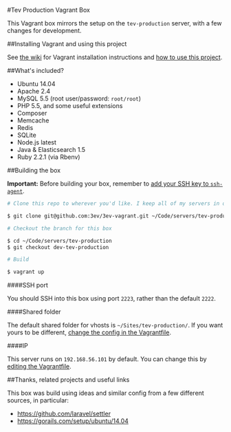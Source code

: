 #Tev Production Vagrant Box

This Vagrant box mirrors the setup on the `tev-production` server, with a few
changes for development.

##Installing Vagrant and using this project

See [the wiki](https://github.com/3ev/3ev-vagrant/wiki/Installing-Vagrant) for
Vagrant installation instructions and [how to use this project](https://github.com/3ev/3ev-vagrant/wiki/Using-this-Project).

##What's included?

* Ubuntu 14.04
* Apache 2.4
* MySQL 5.5 (root user/password: `root/root`)
* PHP 5.5, and some useful extensions
* Composer
* Memcache
* Redis
* SQLite
* Node.js latest
* Java & Elasticsearch 1.5
* Ruby 2.2.1 (via Rbenv)

##Building the box

**Important:** Before building your box, remember to [add your SSH key to `ssh-agent`](https://github.com/3ev/3ev-vagrant/wiki/Using-this-Project#important-ssh-keys).

```sh
# Clone this repo to wherever you'd like. I keep all of my servers in one directory

$ git clone git@github.com:3ev/3ev-vagrant.git ~/Code/servers/tev-production

# Checkout the branch for this box

$ cd ~/Code/servers/tev-production
$ git checkout dev-tev-production

# Build

$ vagrant up
```

####SSH port

You should SSH into this box using port `2223`, rather than the default `2222`.

####Shared folder

The default shared folder for vhosts is `~/Sites/tev-production/`. If
you want yours to be different, [change the config in the Vagrantfile](https://github.com/3ev/3ev-vagrant/blob/dev-tev-production/Vagrantfile#L30).

####IP

This server runs on `192.168.56.101` by default. You can change this by
[editing the Vagrantfile](https://github.com/3ev/3ev-vagrant/blob/dev-tev-production/Vagrantfile#L13).

##Thanks, related projects and useful links

This box was build using ideas and similar config from a few different sources,
in particular:

* https://github.com/laravel/settler
* https://gorails.com/setup/ubuntu/14.04
